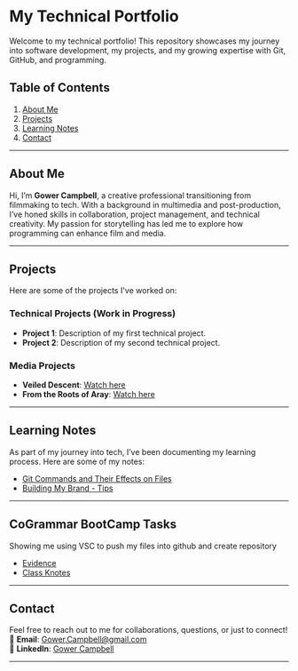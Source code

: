 # My Technical Portfolio

Welcome to my technical portfolio! This repository showcases my journey into software development, my projects, and my growing expertise with Git, GitHub, and programming.

## Table of Contents
1. [About Me](#about-me)
2. [Projects](#projects)
3. [Learning Notes](#learning-notes)
4. [Contact](#contact)

---

## About Me
Hi, I’m **Gower Campbell**, a creative professional transitioning from filmmaking to tech. With a background in multimedia and post-production, I’ve honed skills in collaboration, project management, and technical creativity. My passion for storytelling has led me to explore how programming can enhance film and media.

---

## Projects
Here are some of the projects I've worked on:

### Technical Projects (Work in Progress)
- **Project 1**: Description of my first technical project.
- **Project 2**: Description of my second technical project.

### Media Projects
- **Veiled Descent**: [Watch here](https://player.stornaway.io/watch/c5da4bf5)
- **From the Roots of Aray**: [Watch here](https://youtu.be/nEXT89VdP3M)

---

## Learning Notes
As part of my journey into tech, I’ve been documenting my learning process. Here are some of my notes:
- [Git Commands and Their Effects on Files](learning-notes/GitCommands.md)
- [Building My Brand - Tips](BuildingMyBrand-Tips.md)

---

## CoGrammar BootCamp Tasks
Showing me using VSC to push my files into github and create repository
- [Evidence](CoGrammar-BootCamp-Tasks/evidence.pdf)
- [Class Knotes](CoGrammar-BootCamp-Tasks/knotes.py)

---

## Contact
Feel free to reach out to me for collaborations, questions, or just to connect!  
📧 **Email**: [Gower.Campbell@gmail.com](mailto:Gower.Campbell@gmail.com)  
🔗 **LinkedIn**: [Gower Campbell](https://www.linkedin.com/in/gower-campbell)  

---
